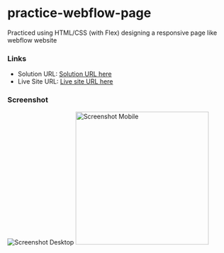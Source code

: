 # practice-webflow-page
Practiced using HTML/CSS (with Flex) designing a responsive page like webflow website

### Links

- Solution URL: [Solution URL here](https://github.com/DorsaBeigifard/practice-webflow-page)
- Live Site URL: [Live site URL here](https://dorsabeigifard.github.io/practice-webflow-page/)

### Screenshot

![Screenshot Desktop](./screenshot-desktop.png)
<img src="./screenshot-mobile.png" alt="Screenshot Mobile" width="300">

